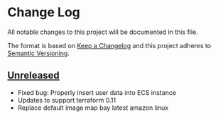 # Change Log
All notable changes to this project will be documented in this file.

The format is based on [Keep a Changelog](http://keepachangelog.com/)
and this project adheres to [Semantic Versioning](http://semver.org/).

## [Unreleased]

- Fixed bug: Properly insert user data into ECS instance
- Updates to support terraform 0.11
- Replace default image map bay latest amazon linux

[Unreleased]:
https://github.com/philips-software/terraform-aws-bastion/compare/1.0.0...HEAD